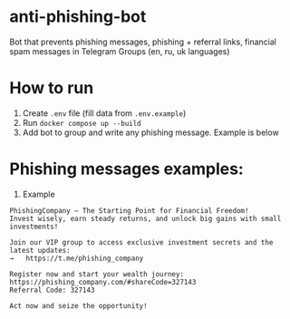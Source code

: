 # anti-phishing-bot
Bot that prevents phishing messages, phishing + referral links, financial spam messages in Telegram Groups (en, ru, uk languages)

# How to run

1. Create `.env` file (fill data from `.env.example`)
2. Run `docker compose up --build`
3. Add bot to group and write any phishing message. Example is below

# Phishing messages examples:

1. Example 
```
PhishingCompany — The Starting Point for Financial Freedom! 
Invest wisely, earn steady returns, and unlock big gains with small investments! 
 
Join our VIP group to access exclusive investment secrets and the latest updates: 
→   https://t.me/phishing_company 
 
Register now and start your wealth journey: 
https://phishing_company.com/#shareCode=327143 
Referral Code: 327143 
 
Act now and seize the opportunity!
```
